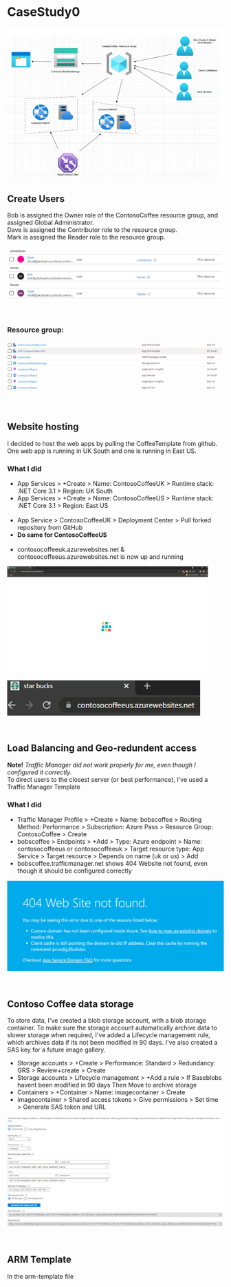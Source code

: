# CaseStudy0

![Diagram](https://github.com/jakoboj/CaseStudy0/blob/main/Screenshots/Diagram.PNG)

<h2>Create Users</h2>
Bob is assigned the Owner role of the ContosoCoffee resource group, and assigned Global Administrator. <br />
Dave is assigned the Contributor role to the resource group. <br />
Mark is assigned the Reader role to the resource group. <br />

![Users](https://github.com/jakoboj/CaseStudy0/blob/main/Screenshots/Users.PNG) 

<br />

<h3>Resource group:</h3>

![RG](https://github.com/jakoboj/CaseStudy0/blob/main/Screenshots/RG.PNG)

<br />
<h2>Website hosting</h2>
I decided to host the web apps by pulling the CoffeeTemplate from github. One web app is running in UK South and one is running in East US.
<h3>What I did</h3>
<ul>
  <li>
    App Services > +Create > Name: ContosoCoffeeUK > Runtime stack: .NET Core 3.1 > Region: UK South
  </li>
  <li>
    App Services > +Create > Name: ContosoCoffeeUS > Runtime stack: .NET Core 3.1 > Region: East US
  </li>
  <br />
  <li>
    App Service > ContosoCoffeeUK > Deployment Center > Pull forked repository from GitHub
  </li>
  <li>
    <b>Do same for ContosoCoffeeUS</b>
  </li>
  <br />
  <li>
    contosocoffeeuk.azurewebsites.net & contosocoffeeus.azurewebsites.net is now up and running
  </li>
</ul>

![UK](https://github.com/jakoboj/CaseStudy0/blob/main/Screenshots/CCUK.PNG)

![US](https://github.com/jakoboj/CaseStudy0/blob/main/Screenshots/CCUS.PNG)

<br />

<h2>Load Balancing and Geo-redundent access</h2>
<b>Note!</b> <i>Traffic Manager did not work properly for me, even though I configured it correctly.</i>
<br />
To direct users to the closest server (or best performance), I've used a Traffic Manager Template
<br />
<h3>What I did</h3>
<ul>
  <li>
    Traffic Manager Profile > +Create > Name: bobscoffee > Routing Method: Performance > Subscription: Azure Pass > Resource Group: ContosoCoffee > Create
  </li>
  <li>
    bobscoffee > Endpoints > +Add > Type: Azure endpoint > Name: contosocoffeeus or contosocoffeeuk > Target resource type: App Service > Target resource > Depends on name (uk or us) > Add
  </li>
  
  <li>
    bobscoffee.trafficmanager.net shows 404 Website not found, even though it should be configured correctly
  </li>
</ul>

![Traffic Manager](https://github.com/jakoboj/CaseStudy0/blob/main/Screenshots/TM.PNG)

<br />
    
<h2>Contoso Coffee data storage</h2>
To store data, I've created a blob storage account, with a blob storage container. To make sure the storage account automatically archive data to slower storage when required, I've added a Lifecycle management rule, which archives data if its not been modified in 90 days. I've also created a SAS key for a future image gallery.
<br />
<ul>
  <li>
    Storage accounts > +Create > Performance: Standard > Redundancy: GRS > Review+create > Create
  </li>
  <li>
    Storage accounts > Lifecycle management > +Add a rule > If Baseblobs havent been modified in 90 days Then Move to archive storage
  </li>
  <li>
    Containers > +Container > Name: imagecontainer > Create
  </li>
  <li>
    imagecontainer > Shared access tokens > Give permissions > Set time > Generate SAS token and URL
  </li>
</ul>

![SAS](https://github.com/jakoboj/CaseStudy0/blob/main/Screenshots/SAS.PNG)

<br />

<h2>ARM Template</h2>
In the arm-template file



